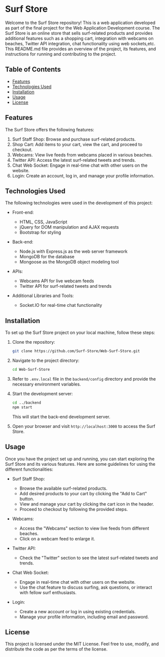 # Surf Store

Welcome to the Surf Store repository! This is a web application developed as part of the final project for the Web Application Development course. The Surf Store is an online store that sells surf-related products and provides additional features such as a shopping cart, integration with webcams on beaches, Twitter API integration, chat functionality using web sockets,etc. This README.md file provides an overview of the project, its features, and instructions for running and contributing to the project.

## Table of Contents

- [Features](#features)
- [Technologies Used](#technologies-used)
- [Installation](#installation)
- [Usage](#usage)
- [License](#license)

## Features

The Surf Store offers the following features:

1. Surf Staff Shop: Browse and purchase surf-related products.
2. Shop Cart: Add items to your cart, view the cart, and proceed to checkout.
3. Webcams: View live feeds from webcams placed in various beaches.
4. Twitter API: Access the latest surf-related tweets and trends.
5. Chat Web Socket: Engage in real-time chat with other users on the website.
6. Login: Create an account, log in, and manage your profile information.

## Technologies Used

The following technologies were used in the development of this project:

- Front-end:
  - HTML, CSS, JavaScript
  - jQuery for DOM manipulation and AJAX requests
  - Bootstrap for styling

- Back-end:
  - Node.js with Express.js as the web server framework
  - MongoDB for the database
  - Mongoose as the MongoDB object modeling tool

- APIs:
  - Webcams API for live webcam feeds
  - Twitter API for surf-related tweets and trends

- Additional Libraries and Tools:
  - Socket.IO for real-time chat functionality

## Installation

To set up the Surf Store project on your local machine, follow these steps:

1. Clone the repository:

   ```bash
   git clone https://github.com/Surf-Store/Web-Surf-Store.git
   ```

2. Navigate to the project directory:

   ```bash
   cd Web-Surf-Store
   ```
   
3. Refer to `.env.local` file in the `backend/config` directory and provide the necessary environment variables.

4. Start the development server:

   ```bash
   cd ../backend
   npm start
   ```
   This will start the back-end development server.

5. Open your browser and visit `http://localhost:3000` to access the Surf Store.

## Usage

Once you have the project set up and running, you can start exploring the Surf Store and its various features. Here are some guidelines for using the different functionalities:

- Surf Staff Shop:
  - Browse the available surf-related products.
  - Add desired products to your cart by clicking the "Add to Cart" button.
  - View and manage your cart by clicking the cart icon in the header.
  - Proceed to checkout by following the provided steps.

- Webcams:
  - Access the "Webcams" section to view live feeds from different beaches.
  - Click on a webcam feed to enlarge it.

- Twitter API:
  - Check the "Twitter" section to see the latest surf-related tweets and trends.
- Chat Web Socket:
  - Engage in real-time chat with other users on the website.
  - Use the chat feature to discuss surfing, ask questions, or interact with fellow surf enthusiasts.
- Login:
  - Create a new account or log in using existing credentials.
  - Manage your profile information, including email and password.

## License

This project is licensed under the MIT License. Feel free to use, modify, and distribute the code as per the terms of the license.

 
